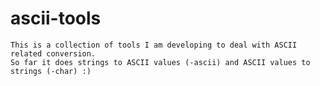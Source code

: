 ascii-tools
==========

	This is a collection of tools I am developing to deal with ASCII related conversion.
	So far it does strings to ASCII values (-ascii) and ASCII values to strings (-char) :)